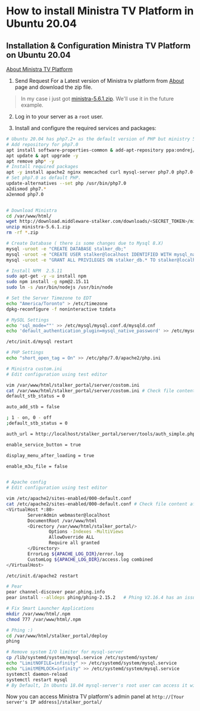 # How to install Ministra TV Platform in Ubuntu 20.04
## Installation & Configuration Ministra TV Platform on Ubuntu 20.04

[About Ministra TV Platform](https://www.infomir.eu/eng/solutions/ministra-tv-platform/)

1. Send Request For a Latest version of Ministra tv platform from [About](https://www.infomir.eu/eng/solutions/ministra-tv-platform/) page and download the zip file. 
> In my case i just got [ministra-5.6.1.zip](http://download.middleware-stalker.com/downloads/<SECRET_TOKEN>/ministra-5.6.1.zip). We'll use it in the future example.

2. Log in to your server as a `root` user.

3. Install and configure the required services and packages:
```bash
# Ubuntu 20.04 has php7.2+ as the default version of PHP but ministry 5.6.1 can work with PHP version <= 7.1 So, we'll use php7.0.
# Add repository for php7.0
apt install software-properties-common & add-apt-repository ppa:ondrej/php 
apt update & apt upgrade -y 
apt remove php* -y 
# Install required packages
apt -y install apache2 nginx memcached curl mysql-server php7.0 php7.0-mysql php7.0-memcached  php7.0-curl php-pear php7.0-xml php7.0-mcrypt php7.0-zip php7.0-sqlite3 php7.0-imagick  php7.0-soap php7.0-intl php7.0-gettext php7.0-tidy php7.0-geoip nodejs systemd-sysv 
# Set php7.0 as default PHP.
update-alternatives --set php /usr/bin/php7.0 
a2dismod php7.* 
a2enmod php7.0


# Download Ministra
cd /var/www/html/
wget http://download.middleware-stalker.com/downloads/<SECRET_TOKEN>/ministra-5.6.1.zip
unzip ministra-5.6.1.zip
rm -rf *.zip

# Create Database ( there is some changes due to Mysql 8.X)
mysql -uroot -e "CREATE DATABASE stalker_db;"
mysql -uroot -e "CREATE USER stalker@localhost IDENTIFIED WITH mysql_native_password BY '1';"
mysql -uroot -e "GRANT ALL PRIVILEGES ON stalker_db.* TO stalker@localhost WITH GRANT OPTION;"

# Install NPM  2.5.11
sudo apt-get -y -u install npm
sudo npm install -g npm@2.15.11
sudo ln -s /usr/bin/nodejs /usr/bin/node

# Set the Server Timezone to EDT
echo "America/Toronto" > /etc/timezone
dpkg-reconfigure -f noninteractive tzdata

# MySQL Settings
echo 'sql_mode=""' >> /etc/mysql/mysql.conf.d/mysqld.cnf
echo 'default_authentication_plugin=mysql_native_password' >> /etc/mysql/mysql.conf.d/mysqld.cnf   # For MySQL 8.X

/etc/init.d/mysql restart

# PHP Settings
echo "short_open_tag = On" >> /etc/php/7.0/apache2/php.ini

# Ministra custom.ini
# Edit configuration using test editor

vim /var/www/html/stalker_portal/server/costom.ini 
cat /var/www/html/stalker_portal/server/costom.ini # Check file content after configuration
default_stb_status = 0

auto_add_stb = false

; 1 - on, 0 - off
;default_stb_status = 0

auth_url = http://localhost/stalker_portal/server/tools/auth_simple.php

enable_service_button = true

display_menu_after_loading = true

enable_m3u_file = false


# Apache config 
# Edit configuration using test editor

vim /etc/apache2/sites-enabled/000-default.conf
cat /etc/apache2/sites-enabled/000-default.conf # Check file content after configuration
<VirtualHost *:80>
        ServerAdmin webmaster@localhost
        DocumentRoot /var/www/html
        <Directory /var/www/html/stalker_portal/>
                Options -Indexes -MultiViews
                AllowOverride ALL
                Require all granted
        </Directory>
        ErrorLog ${APACHE_LOG_DIR}/error.log
        CustomLog ${APACHE_LOG_DIR}/access.log combined
</VirtualHost>

/etc/init.d/apache2 restart

# Pear
pear channel-discover pear.phing.info
pear install --alldeps phing/phing-2.15.2   # Phing V2.16.4 has an issue with PHP7.0 and PHP7.1

# Fix Smart Launcher Applications
mkdir /var/www/html/.npm
chmod 777 /var/www/html/.npm

# Phing :)
cd /var/www/html/stalker_portal/deploy
phing

# Remove system I/O limiter for mysql-server
cp /lib/systemd/system/mysql.service /etc/systemd/system/
echo "LimitNOFILE=infinity" >> /etc/systemd/system/mysql.service
echo "LimitMEMLOCK=infinity" >> /etc/systemd/system/mysql.service
systemctl daemon-reload
systemctl restart mysql
# By Default, In Ubuntu 18.04 mysql-server's root user can access it without a password.
```

Now you can access Ministra TV platform's admin panel at `http://[Your server's IP address]/stalker_portal/` 
